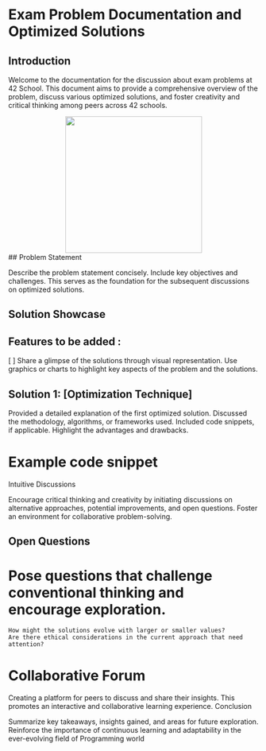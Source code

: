 # Exam Problem Documentation and Optimized Solutions
## Introduction

Welcome to the documentation for the discussion about exam problems at 42 School. This document aims to provide a comprehensive overview of the problem, discuss various optimized solutions, and foster creativity and critical thinking among peers across 42 schools.
<div align="center">
  <img src="https://user-images.githubusercontent.com/66947064/214869421-519e165c-2f62-4f0b-abdc-ddb0a22e42b2.png" width="275" height="275">
</div>
## Problem Statement

Describe the problem statement concisely. Include key objectives and challenges. This serves as the foundation for the subsequent discussions on optimized solutions.

## Solution Showcase
## Features to be added :

[ ] Share a glimpse of the solutions through visual representation. Use graphics or charts to highlight key aspects of the problem and the solutions.



## Solution 1: [Optimization Technique]

Provided a detailed explanation of the first optimized solution. Discussed the methodology, algorithms, or frameworks used. Included code snippets, if applicable. Highlight the advantages and drawbacks.

# Example code snippet
Intuitive Discussions

Encourage critical thinking and creativity by initiating discussions on alternative approaches, potential improvements, and open questions. Foster an environment for collaborative problem-solving.

## Open Questions

# Pose questions that challenge conventional thinking and encourage exploration.

    How might the solutions evolve with larger or smaller values?
    Are there ethical considerations in the current approach that need attention?

# Collaborative Forum

Creating a platform for peers to discuss and share their insights. This promotes an interactive and collaborative learning experience.
Conclusion

Summarize key takeaways, insights gained, and areas for future exploration. Reinforce the importance of continuous learning and adaptability in the ever-evolving field of Programming world

